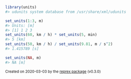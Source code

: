 ``` r
library(units)
#> udunits system database from /usr/share/xml/udunits

set_units(1:3, m)
#> Units: [m]
#> [1] 1 2 3
set_units(60, km / h) * set_units(5, min)
#> 5 [km]
set_units(50, km / h) / set_units(9.81, m / s^2)
#> 1.415789 [s]

set_units(NA, m)
#> NA [m]
```

<sup>Created on 2020-03-03 by the [reprex package](https://reprex.tidyverse.org) (v0.3.0)</sup>
